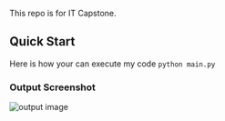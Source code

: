 This repo is for IT Capstone.
## Quick Start
Here is how your can execute my code
```python main.py```
### Output Screenshot
![output image](figures/screenshot1.png)
